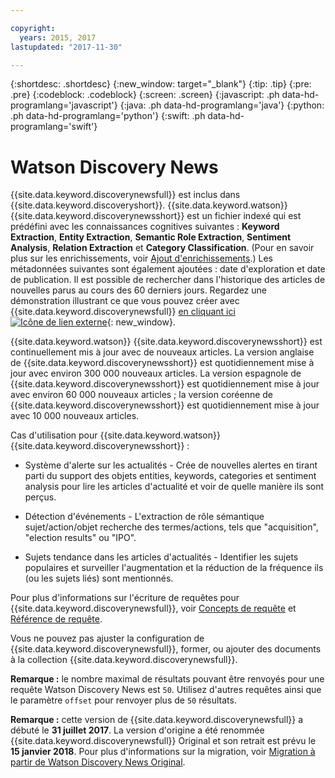 ```yaml
---

copyright:
  years: 2015, 2017
lastupdated: "2017-11-30"

---
```


{:shortdesc: .shortdesc}
{:new_window: target="_blank"}
{:tip: .tip}
{:pre: .pre}
{:codeblock: .codeblock}
{:screen: .screen}
{:javascript: .ph data-hd-programlang='javascript'}
{:java: .ph data-hd-programlang='java'}
{:python: .ph data-hd-programlang='python'}
{:swift: .ph data-hd-programlang='swift'}

# Watson Discovery News

{{site.data.keyword.discoverynewsfull}} est inclus dans {{site.data.keyword.discoveryshort}}. {{site.data.keyword.watson}} {{site.data.keyword.discoverynewsshort}} est un fichier indexé qui est prédéfini avec les connaissances cognitives suivantes : **Keyword Extraction**, **Entity Extraction**, **Semantic Role Extraction**, **Sentiment Analysis**, **Relation Extraction** et **Category Classification**. (Pour en savoir plus sur les enrichissements, voir [Ajout d'enrichissements](building.html#adding-enrichments).) Les métadonnées suivantes sont également ajoutées : date d'exploration et date de publication. Il est possible de rechercher dans l'historique des articles de nouvelles parus au cours des 60 derniers jours. Regardez une démonstration illustrant ce que vous pouvez créer avec {{site.data.keyword.discoverynewsfull}} [en cliquant ici ![Icône de lien externe](../../icons/launch-glyph.svg "Icône de lien externe")](https://discovery-news-demo.mybluemix.net/){: new_window}.

{{site.data.keyword.watson}} {{site.data.keyword.discoverynewsshort}} est continuellement mis à jour avec de nouveaux articles. La version anglaise de {{site.data.keyword.discoverynewsshort}} est quotidiennement mise à jour avec environ 300 000 nouveaux articles. La version espagnole de {{site.data.keyword.discoverynewsshort}} est quotidiennement mise à jour avec environ 60 000 nouveaux articles ; la version coréenne de {{site.data.keyword.discoverynewsshort}} est quotidiennement mise à jour avec 10 000 nouveaux articles.

Cas d'utilisation pour {{site.data.keyword.watson}} {{site.data.keyword.discoverynewsshort}} :

- Système d'alerte sur les actualités - Crée de nouvelles alertes en tirant parti du support des objets entities, keywords, categories et sentiment analysis pour lire les articles d'actualité et voir de quelle manière ils sont perçus. 

- Détection d'événements - L'extraction de rôle sémantique sujet/action/objet recherche des termes/actions, tels que "acquisition", "election results" ou "IPO".

- Sujets tendance dans les articles d'actualités - Identifier les sujets populaires et surveiller l'augmentation et la réduction de la fréquence ils (ou les sujets liés) sont mentionnés. 

Pour plus d'informations sur l'écriture de requêtes pour {{site.data.keyword.discoverynewsfull}}, voir [Concepts de requête](/docs/services/discovery/using.html) et [Référence de requête](/docs/services/discovery/query-reference.html).

Vous ne pouvez pas ajuster la configuration de {{site.data.keyword.discoverynewsfull}}, former, ou ajouter des documents à la collection {{site.data.keyword.discoverynewsfull}}. 

**Remarque :** le nombre maximal de résultats pouvant être renvoyés pour une requête Watson Discovery News est `50`. Utilisez d'autres requêtes ainsi  que le paramètre `offset` pour renvoyer plus de `50` résultats. 

**Remarque :** cette version de {{site.data.keyword.discoverynewsfull}} a débuté le **31 juillet 2017**. La version d'origine a été renommée {{site.data.keyword.discoverynewsfull}} Original et son retrait est prévu le **15 janvier 2018**. Pour plus d'informations sur la migration, voir [Migration à partir de Watson Discovery News Original](/docs/services/discovery/migrate-bwdn.html).
